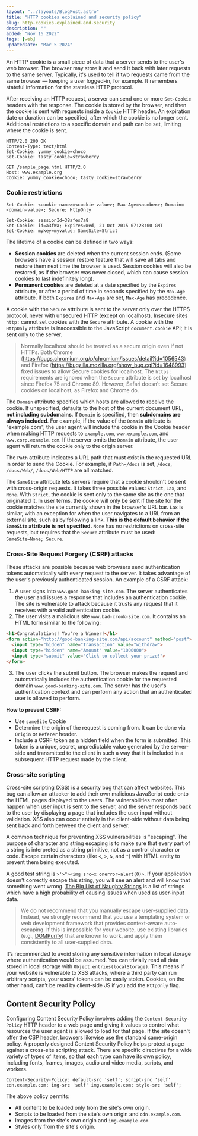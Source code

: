 ```yaml
---
layout: "../layouts/BlogPost.astro"
title: "HTTP cookies explained and security policy"
slug: http-cookies-explained-and-security
description: ""
added: "Nov 16 2022"
tags: [web]
updatedDate: "Mar 5 2024"
---
```


An HTTP cookie is a small piece of data that a server sends to the user's web browser. The browser may store it and send it back with later requests to the same server. Typically, it's used to tell if two requests came from the same browser — keeping a user logged-in, for example. It remembers stateful information for the stateless HTTP protocol.

After receiving an HTTP request, a server can send one or more `Set-Cookie` headers with the response. The cookie is stored by the browser, and then the cookie is sent with requests inside a `Cookie` HTTP header. An expiration date or duration can be specified, after which the cookie is no longer sent. Additional restrictions to a specific domain and path can be set, limiting where the cookie is sent.

```
HTTP/2.0 200 OK
Content-Type: text/html
Set-Cookie: yummy_cookie=choco
Set-Cookie: tasty_cookie=strawberry

GET /sample_page.html HTTP/2.0
Host: www.example.org
Cookie: yummy_cookie=choco; tasty_cookie=strawberry
```

### Cookie restrictions
```
Set-Cookie: <cookie-name>=<cookie-value>; Max-Age=<number>; Domain=<domain-value>; Secure; HttpOnly

Set-Cookie: sessionId=38afes7a8
Set-Cookie: id=a3fWa; Expires=Wed, 21 Oct 2015 07:28:00 GMT
Set-Cookie: mykey=myvalue; SameSite=Strict
```

The lifetime of a cookie can be defined in two ways:
- **Session cookies** are deleted when the current session ends. (Some browsers have a session restore feature that will save all tabs and restore them next time the browser is used. Session cookies will also be restored, as if the browser was never closed, which can cause session cookies to last indefinitely long).
- **Permanent cookies** are deleted at a date specified by the `Expires` attribute, or after a period of time in seconds specified by the `Max-Age` attribute. If both `Expires` and `Max-Age` are set, `Max-Age` has precedence.
 
A cookie with the `Secure` attribute is sent to the server only over the HTTPS protocol, never with unsecured HTTP (except on localhost). Insecure sites `http:` cannot set cookies with the `Secure` attribute. A cookie with the `HttpOnly` attribute is inaccessible to the JavaScript `document.cookie` API; it is sent only to the server.

> Normally localhost should be treated as a secure origin even if not HTTPs. Both Chrome (https://bugs.chromium.org/p/chromium/issues/detail?id=1056543) and Firefox (https://bugzilla.mozilla.org/show_bug.cgi?id=1648993) fixed issues to allow Secure cookies for localhost. The `https:` requirements are ignored when the `Secure` attribute is set by localhost since Firefox 75 and Chrome 89. However, Safari doesn’t set Secure cookies on localhost, as Firefox and Chrome do.

The `Domain` attribute specifies which hosts are allowed to receive the cookie. If unspecified, defaults to the host of the current document URL, **not including subdomains**. If `Domain` is specified, then **subdomains are always included**. For example, if the value of the `Domain` attribute is "example.com", the user agent will include the cookie in the Cookie header when making HTTP requests to `example.com`, `www.example.com`, and `www.corp.example.com`. If the server omits the `Domain` attribute, the user agent will return the cookie only to the origin server.

The `Path` attribute indicates a URL path that must exist in the requested URL in order to send the Cookie. For example, if `Path=/docs` is set, `/docs`, `/docs/Web/`, `/docs/Web/HTTP` are all matched.

The `SameSite` attribute lets servers require that a cookie shouldn't be sent with cross-origin requests. It takes three possible values: `Strict`, `Lax`, and `None`. With `Strict`, the cookie is sent only to the same site as the one that originated it. In user terms, the cookie will only be sent if the site for the cookie matches the site currently shown in the browser's URL bar. `Lax` is similar, with an exception for when the user navigates to a URL from an external site, such as by following a link. **This is the default behavior if the `SameSite` attribute is not specified.** `None` has no restrictions on cross-site requests, but requires that the `Secure` attribute must be used: `SameSite=None; Secure`.

### Cross-Site Request Forgery (CSRF) attacks
These attacks are possible because web browsers send authentication tokens automatically with every request to the server. It takes advantage of the user's previously authenticated session. An example of a CSRF attack:

1. A user signs into `www.good-banking-site.com`. The server authenticates the user and issues a response that includes an authentication cookie. The site is vulnerable to attack because it trusts any request that it receives with a valid authentication cookie.
2. The user visits a malicious site `www.bad-crook-site.com`. It contains an HTML form similar to the following:
  ```html
  <h1>Congratulations! You're a Winner!</h1>
  <form action="http://good-banking-site.com/api/account" method="post">
    <input type="hidden" name="Transaction" value="withdraw">
    <input type="hidden" name="Amount" value="1000000">
    <input type="submit" value="Click to collect your prize!">
  </form>
  ```
3. The user clicks the submit button. The browser makes the request and automatically includes the authentication cookie for the requested domain `www.good-banking-site.com`. The server has the user's authentication context and can perform any action that an authenticated user is allowed to perform.

**How to prevent CSRF:**
- Use `sameSite` Cookie
- Determine the origin of the request is coming from. It can be done via `Origin` or `Referer` header.
- Include a CSRF token as a hidden field when the form is submitted. This token is a unique, secret, unpredictable value generated by the server-side and transmitted to the client in such a way that it is included in a subsequent HTTP request made by the client.

### Cross-site scripting
Cross-site scripting (XSS) is a security bug that can affect websites. This bug can allow an attacker to add their own malicious JavaScript code onto the HTML pages displayed to the users. The vulnerabilities most often happen when user input is sent to the server, and the server responds back to the user by displaying a page that includes the user input without validation. XSS also can occur entirely in the client-side without data being sent back and forth between the client and server.

A common technique for preventing XSS vulnerabilities is "escaping". The purpose of character and string escaping is to make sure that every part of a string is interpreted as a string primitive, not as a control character or code. Escape certain characters (like `<`, `>`, `&`, and `"`) with HTML entity to prevent them being executed.

A good test string is `>'>"><img src=x onerror=alert(0)>`. If your application doesn't correctly escape this string, you will see an alert and will know that something went wrong. [The Big List of Naughty Strings](https://github.com/minimaxir/big-list-of-naughty-strings) is a list of strings which have a high probability of causing issues when used as user-input data.

> We do not recommend that you manually escape user-supplied data. Instead, we strongly recommend that you use a templating system or web development framework that provides context-aware auto-escaping. If this is impossible for your website, use existing libraries (e.g., [DOMPurify](https://github.com/cure53/DOMPurify)) that are known to work, and apply them consistently to all user-supplied data.

It’s recommended to avoid storing any sensitive information in local storage where authentication would be assumed. You can trivially read all data stored in local storage with `Object.entries(localStorage)`. This means if your website is vulnerable to XSS attacks, where a third party can run arbitrary scripts, your users’ tokens can be easily stolen. Cookies, on the other hand, can’t be read by client-side JS if you add the `HttpOnly` flag.

## Content Security Policy
Configuring Content Security Policy involves adding the `Content-Security-Policy` HTTP header to a web page and giving it values to control what resources the user agent is allowed to load for that page. If the site doesn't offer the CSP header, browsers likewise use the standard same-origin policy. A properly designed Content Security Policy helps protect a page against a cross-site scripting attack. There are specific directives for a wide variety of types of items, so that each type can have its own policy, including fonts, frames, images, audio and video media, scripts, and workers.

```
Content-Security-Policy: default-src 'self'; script-src 'self' cdn.example.com; img-src 'self' img.example.com; style-src 'self';
```

The above policy permits:
- All content to be loaded only from the site's own origin.
- Scripts to be loaded from the site's own origin and `cdn.example.com`.
- Images from the site's own origin and `img.example.com`
- Styles only from the site's origin.